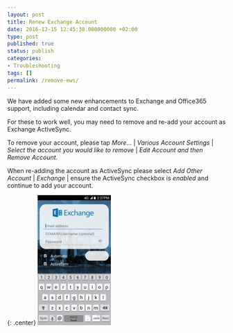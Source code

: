 ```yaml
---
layout: post
title: Renew Exchange Account
date: 2016-12-15 12:45:38.000000000 +02:00
type: post
published: true
status: publish
categories:
- Troubleshooting
tags: []
permalink: /remove-ews/
---
```


We have added some new enhancements to Exchange and Office365 support, including calendar and contact sync.

For these to work well, you may need to remove and re-add your account as Exchange ActiveSync.

To remove your account, please tap *More...* \| *Various Account Settings* \| *Select the account you would like to remove* \| *Edit Account and then Remove Account*.

When re-adding the account as ActiveSync please select *Add Other Account* \| *Exchange* \| ensure the ActiveSync checkbox is *enabled* and continue to add your account.

{: .center}
![BlueMail Exchange](/assets/BlueMail_Exchange-169x300.jpg)